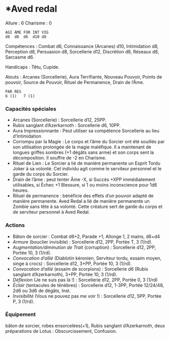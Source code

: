 # *Aved redal

Allure : 6
Charisme : 0

	AGI	ÂME	FOR	INT	VIG
	d8	d8	d6	d10	d8

Compétences : Combat d6, Connaissance (Arcanes) d10, Intimidation d8, Perception d8, Persuasion d8, Sorcellerie d12, Discrétion d8, Réseaux d8, Sarcasme d6.

Handicaps : Têtu, Cupide.

Atouts : Arcanes (Sorcellerie), Aura Terrifiante, Nouveau Pouvoir, Points de pouvoir, Source de Pouvoir, Rituel de Permanence, Drain de l’Âme.

	PAR	RES
	6 (1)	7 (1)

### Capacités spéciales
- Arcanes (Sorcellerie) : Sorcellerie d12, 25PP.
- Rubis sanglant d’Azerkarnoth : Sorcellerie d6, 10PP.
- Aura Impressionnante : Peut utiliser sa compétence Sorcellerie au lieu d’Intimidation
- Corrompu par la Magie : Le corps et l’âme du Sorcier ont été souillés par son utilisation prolongée de la magie maléfique. Il a maintenant de longues griffes sombres (+1 dégâts sans arme) et son corps sent la décomposition. Il souffre de -2 en Charisme.
- Rituel de Lien : Le Sorcier a lié de manière permanente un Esprit Tordu Joker à sa volonté. Cet individu agit comme le serviteur personnel et le garde du corps du Sorcier.
- Drain de l’âme : peut tenter Âme -X, si Succès +XPP immédiatement utilisables, si Échec +1 Blessure, si 1 ou moins inconscience pour 1d6 heures.
- Rituel de permanence : bénéficie des effets d’un pouvoir adapté de manière permanente. Aved Redal a lié de manière permanente un Zombie sans tête à sa volonté. Cette créature sert de garde du corps et de serviteur personnel à Aved Redal.

### Actions
- Bâton de sorcier : Combat d6+2, Parade +1, Allonge 1, 2 mains, d6+d4
- _Armure_ (bouclier invisible) : Sorcellerie d12, 2PP, Portée T, 3 (1/rd).
- _Augmentation/diminution de Trait_ (corruption) : Sorcellerie d12, 2PP, Portée 10, 3 (1/rd).
- _Convocation d’allié_ (Diablotin kéronien, Serviteur tordu, essaim moyen, singe à crocs) : Sorcellerie d12, 3+PP, Portée 10, 3 (1/rd).
- _Convocation d’allié_ (essaim de scorpions) : Sorcellerie d6 (Rubis sanglant d’Azerkarnoth), 3+PP, Portée 10, 3 (1/rd).
- _Déflexion_ (Je ne suis pas là !) : Sorcellerie d12, 2PP, Portée 0, 3 (1/rd)
- _Éclair_ (tentacules de ténèbres) : Sorcellerie d12, 1-3PP, Portée 12/24/48, 2d6 ou 3d6 de dégâts, Inst.
- _Invisibilité_ (Vous ne pouvez pas me voir !) : Sorcellerie d12, 5PP, Portée P, 3 (1/rd).

### Équipement

bâton de sorcier, robes ensorcelées(+1), Rubis sanglant d’Azerkarnoth, deux préparations de Lotus : Obscurcissement, Confusion.

